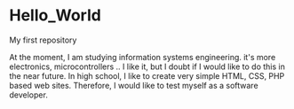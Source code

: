 # Hello_World
My first repository

At the moment, I am studying information systems engineering. it's more electronics, microcontrollers .. I like it, but I doubt if I would like to do this in the near future. In high school, I like to create very simple HTML, CSS, PHP based web sites. Therefore, I would like to test myself as a software developer.
